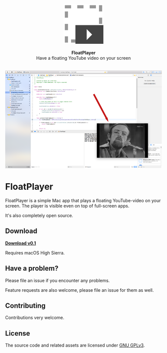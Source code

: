 <p align="center">
    <img src="icon-256x256.png" width="128"><br><br>
    <strong>FloatPlayer</strong><br>
    Have a floating YouTube video on your screen
</p>
<br>
<a href="https://www.youtube.com/watch?v=xaPoBhiMkgs">
    <img src="screenshot-1000x625.png">
</a>


# FloatPlayer

FloatPlayer is a simple Mac app that plays a floating YouTube-video on your screen. The player is visible even on top of full-screen apps.

It's also completely open source.


## Download

[**Download v0.1**](https://github.com/codeclown/FloatPlayer/releases)

Requires macOS High Sierra.


## Have a problem?

Please file an issue if you encounter any problems.

Feature requests are also welcome, please file an issue for them as well.


## Contributing

Contributions very welcome.


## License

The source code and related assets are licensed under [GNU GPLv3](https://choosealicense.com/licenses/gpl-3.0/).
